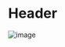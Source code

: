 # Header
![image](https://user-images.githubusercontent.com/107517086/176357292-f66b74f5-2761-4be9-b1e2-c0b3790744c1.png)
